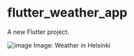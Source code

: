 # flutter_weather_app

A new Flutter project.


![image](https://github.com/Viiuska/flutter_weather_app/assets/87257685/62d7a0d4-172f-4eab-9bc5-cc251188b396)
Image: Weather in Helsinki
